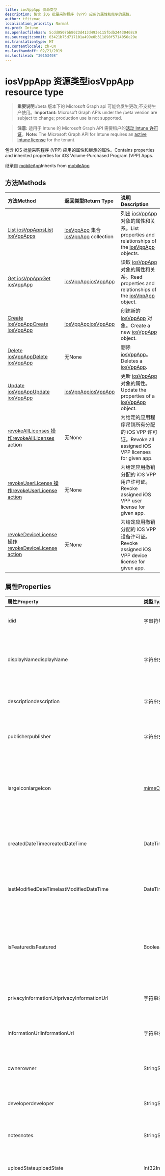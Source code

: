 ```yaml
---
title: iosVppApp 资源类型
description: 包含 iOS 批量采购程序 (VPP) 应用的属性和继承的属性。
author: tfitzmac
localization_priority: Normal
ms.prod: Intune
ms.openlocfilehash: 5cdd0507bb8023d413d493e115fbdb24430468c9
ms.sourcegitcommit: 03421b75d717101a499e0b311890f5714056e29e
ms.translationtype: MT
ms.contentlocale: zh-CN
ms.lasthandoff: 02/21/2019
ms.locfileid: "30153408"
---
```

# <a name="iosvppapp-resource-type"></a><span data-ttu-id="73cf8-103">iosVppApp 资源类型</span><span class="sxs-lookup"><span data-stu-id="73cf8-103">iosVppApp resource type</span></span>

> <span data-ttu-id="73cf8-104">**重要说明:**/beta 版本下的 Microsoft Graph api 可能会发生更改;不支持生产使用。</span><span class="sxs-lookup"><span data-stu-id="73cf8-104">**Important:** Microsoft Graph APIs under the /beta version are subject to change; production use is not supported.</span></span>

> <span data-ttu-id="73cf8-105">**注意:** 适用于 Intune 的 Microsoft Graph API 需要租户的[活动 Intune 许可证](https://go.microsoft.com/fwlink/?linkid=839381)。</span><span class="sxs-lookup"><span data-stu-id="73cf8-105">**Note:** The Microsoft Graph API for Intune requires an [active Intune license](https://go.microsoft.com/fwlink/?linkid=839381) for the tenant.</span></span>

<span data-ttu-id="73cf8-106">包含 iOS 批量采购程序 (VPP) 应用的属性和继承的属性。</span><span class="sxs-lookup"><span data-stu-id="73cf8-106">Contains properties and inherited properties for iOS Volume-Purchased Program (VPP) Apps.</span></span>


<span data-ttu-id="73cf8-107">继承自 [mobileApp](../resources/intune-apps-mobileapp.md)</span><span class="sxs-lookup"><span data-stu-id="73cf8-107">Inherits from [mobileApp](../resources/intune-apps-mobileapp.md)</span></span>

## <a name="methods"></a><span data-ttu-id="73cf8-108">方法</span><span class="sxs-lookup"><span data-stu-id="73cf8-108">Methods</span></span>
|<span data-ttu-id="73cf8-109">方法</span><span class="sxs-lookup"><span data-stu-id="73cf8-109">Method</span></span>|<span data-ttu-id="73cf8-110">返回类型</span><span class="sxs-lookup"><span data-stu-id="73cf8-110">Return Type</span></span>|<span data-ttu-id="73cf8-111">说明</span><span class="sxs-lookup"><span data-stu-id="73cf8-111">Description</span></span>|
|:---|:---|:---|
|[<span data-ttu-id="73cf8-112">List iosVppApps</span><span class="sxs-lookup"><span data-stu-id="73cf8-112">List iosVppApps</span></span>](../api/intune-apps-iosvppapp-list.md)|<span data-ttu-id="73cf8-113">[iosVppApp](../resources/intune-apps-iosvppapp.md) 集合</span><span class="sxs-lookup"><span data-stu-id="73cf8-113">[iosVppApp](../resources/intune-apps-iosvppapp.md) collection</span></span>|<span data-ttu-id="73cf8-114">列出 [iosVppApp](../resources/intune-apps-iosvppapp.md) 对象的属性和关系。</span><span class="sxs-lookup"><span data-stu-id="73cf8-114">List properties and relationships of the [iosVppApp](../resources/intune-apps-iosvppapp.md) objects.</span></span>|
|[<span data-ttu-id="73cf8-115">Get iosVppApp</span><span class="sxs-lookup"><span data-stu-id="73cf8-115">Get iosVppApp</span></span>](../api/intune-apps-iosvppapp-get.md)|[<span data-ttu-id="73cf8-116">iosVppApp</span><span class="sxs-lookup"><span data-stu-id="73cf8-116">iosVppApp</span></span>](../resources/intune-apps-iosvppapp.md)|<span data-ttu-id="73cf8-117">读取 [iosVppApp](../resources/intune-apps-iosvppapp.md) 对象的属性和关系。</span><span class="sxs-lookup"><span data-stu-id="73cf8-117">Read properties and relationships of the [iosVppApp](../resources/intune-apps-iosvppapp.md) object.</span></span>|
|[<span data-ttu-id="73cf8-118">Create iosVppApp</span><span class="sxs-lookup"><span data-stu-id="73cf8-118">Create iosVppApp</span></span>](../api/intune-apps-iosvppapp-create.md)|[<span data-ttu-id="73cf8-119">iosVppApp</span><span class="sxs-lookup"><span data-stu-id="73cf8-119">iosVppApp</span></span>](../resources/intune-apps-iosvppapp.md)|<span data-ttu-id="73cf8-120">创建新的 [iosVppApp](../resources/intune-apps-iosvppapp.md) 对象。</span><span class="sxs-lookup"><span data-stu-id="73cf8-120">Create a new [iosVppApp](../resources/intune-apps-iosvppapp.md) object.</span></span>|
|[<span data-ttu-id="73cf8-121">Delete iosVppApp</span><span class="sxs-lookup"><span data-stu-id="73cf8-121">Delete iosVppApp</span></span>](../api/intune-apps-iosvppapp-delete.md)|<span data-ttu-id="73cf8-122">无</span><span class="sxs-lookup"><span data-stu-id="73cf8-122">None</span></span>|<span data-ttu-id="73cf8-123">删除 [iosVppApp](../resources/intune-apps-iosvppapp.md)。</span><span class="sxs-lookup"><span data-stu-id="73cf8-123">Deletes a [iosVppApp](../resources/intune-apps-iosvppapp.md).</span></span>|
|[<span data-ttu-id="73cf8-124">Update iosVppApp</span><span class="sxs-lookup"><span data-stu-id="73cf8-124">Update iosVppApp</span></span>](../api/intune-apps-iosvppapp-update.md)|[<span data-ttu-id="73cf8-125">iosVppApp</span><span class="sxs-lookup"><span data-stu-id="73cf8-125">iosVppApp</span></span>](../resources/intune-apps-iosvppapp.md)|<span data-ttu-id="73cf8-126">更新 [iosVppApp](../resources/intune-apps-iosvppapp.md) 对象的属性。</span><span class="sxs-lookup"><span data-stu-id="73cf8-126">Update the properties of a [iosVppApp](../resources/intune-apps-iosvppapp.md) object.</span></span>|
|[<span data-ttu-id="73cf8-127">revokeAllLicenses 操作</span><span class="sxs-lookup"><span data-stu-id="73cf8-127">revokeAllLicenses action</span></span>](../api/intune-apps-iosvppapp-revokealllicenses.md)|<span data-ttu-id="73cf8-128">无</span><span class="sxs-lookup"><span data-stu-id="73cf8-128">None</span></span>|<span data-ttu-id="73cf8-129">为给定的应用程序吊销所有分配的 iOS VPP 许可证。</span><span class="sxs-lookup"><span data-stu-id="73cf8-129">Revoke all assigned iOS VPP licenses for given app.</span></span>|
|[<span data-ttu-id="73cf8-130">revokeUserLicense 操作</span><span class="sxs-lookup"><span data-stu-id="73cf8-130">revokeUserLicense action</span></span>](../api/intune-apps-iosvppapp-revokeuserlicense.md)|<span data-ttu-id="73cf8-131">无</span><span class="sxs-lookup"><span data-stu-id="73cf8-131">None</span></span>|<span data-ttu-id="73cf8-132">为给定应用撤销分配的 iOS VPP 用户许可证。</span><span class="sxs-lookup"><span data-stu-id="73cf8-132">Revoke assigned iOS VPP user license for given app.</span></span>|
|[<span data-ttu-id="73cf8-133">revokeDeviceLicense 操作</span><span class="sxs-lookup"><span data-stu-id="73cf8-133">revokeDeviceLicense action</span></span>](../api/intune-apps-iosvppapp-revokedevicelicense.md)|<span data-ttu-id="73cf8-134">无</span><span class="sxs-lookup"><span data-stu-id="73cf8-134">None</span></span>|<span data-ttu-id="73cf8-135">为给定应用撤销分配的 iOS VPP 设备许可证。</span><span class="sxs-lookup"><span data-stu-id="73cf8-135">Revoke assigned iOS VPP device license for given app.</span></span>|

## <a name="properties"></a><span data-ttu-id="73cf8-136">属性</span><span class="sxs-lookup"><span data-stu-id="73cf8-136">Properties</span></span>
|<span data-ttu-id="73cf8-137">属性</span><span class="sxs-lookup"><span data-stu-id="73cf8-137">Property</span></span>|<span data-ttu-id="73cf8-138">类型</span><span class="sxs-lookup"><span data-stu-id="73cf8-138">Type</span></span>|<span data-ttu-id="73cf8-139">说明</span><span class="sxs-lookup"><span data-stu-id="73cf8-139">Description</span></span>|
|:---|:---|:---|
|<span data-ttu-id="73cf8-140">id</span><span class="sxs-lookup"><span data-stu-id="73cf8-140">id</span></span>|<span data-ttu-id="73cf8-141">字串符号</span><span class="sxs-lookup"><span data-stu-id="73cf8-141">String</span></span>|<span data-ttu-id="73cf8-142">实体的键。</span><span class="sxs-lookup"><span data-stu-id="73cf8-142">Key of the entity.</span></span> <span data-ttu-id="73cf8-143">继承自 [mobileApp](../resources/intune-apps-mobileapp.md)</span><span class="sxs-lookup"><span data-stu-id="73cf8-143">Inherited from [mobileApp](../resources/intune-apps-mobileapp.md)</span></span>|
|<span data-ttu-id="73cf8-144">displayName</span><span class="sxs-lookup"><span data-stu-id="73cf8-144">displayName</span></span>|<span data-ttu-id="73cf8-145">字符串</span><span class="sxs-lookup"><span data-stu-id="73cf8-145">String</span></span>|<span data-ttu-id="73cf8-146">管理员提供或导入的应用标题。</span><span class="sxs-lookup"><span data-stu-id="73cf8-146">The admin provided or imported title of the app.</span></span> <span data-ttu-id="73cf8-147">继承自 [mobileApp](../resources/intune-apps-mobileapp.md)</span><span class="sxs-lookup"><span data-stu-id="73cf8-147">Inherited from [mobileApp](../resources/intune-apps-mobileapp.md)</span></span>|
|<span data-ttu-id="73cf8-148">description</span><span class="sxs-lookup"><span data-stu-id="73cf8-148">description</span></span>|<span data-ttu-id="73cf8-149">字符串</span><span class="sxs-lookup"><span data-stu-id="73cf8-149">String</span></span>|<span data-ttu-id="73cf8-150">应用的说明。</span><span class="sxs-lookup"><span data-stu-id="73cf8-150">The description of the app.</span></span> <span data-ttu-id="73cf8-151">继承自 [mobileApp](../resources/intune-apps-mobileapp.md)</span><span class="sxs-lookup"><span data-stu-id="73cf8-151">Inherited from [mobileApp](../resources/intune-apps-mobileapp.md)</span></span>|
|<span data-ttu-id="73cf8-152">publisher</span><span class="sxs-lookup"><span data-stu-id="73cf8-152">publisher</span></span>|<span data-ttu-id="73cf8-153">字符串</span><span class="sxs-lookup"><span data-stu-id="73cf8-153">String</span></span>|<span data-ttu-id="73cf8-154">应用的发布者。</span><span class="sxs-lookup"><span data-stu-id="73cf8-154">The publisher of the app.</span></span> <span data-ttu-id="73cf8-155">继承自 [mobileApp](../resources/intune-apps-mobileapp.md)</span><span class="sxs-lookup"><span data-stu-id="73cf8-155">Inherited from [mobileApp](../resources/intune-apps-mobileapp.md)</span></span>|
|<span data-ttu-id="73cf8-156">largeIcon</span><span class="sxs-lookup"><span data-stu-id="73cf8-156">largeIcon</span></span>|[<span data-ttu-id="73cf8-157">mimeContent</span><span class="sxs-lookup"><span data-stu-id="73cf8-157">mimeContent</span></span>](../resources/intune-shared-mimecontent.md)|<span data-ttu-id="73cf8-158">要显示在应用详细信息中并用于图标上传的大图标。</span><span class="sxs-lookup"><span data-stu-id="73cf8-158">The large icon, to be displayed in the app details and used for upload of the icon.</span></span> <span data-ttu-id="73cf8-159">继承自 [mobileApp](../resources/intune-apps-mobileapp.md)</span><span class="sxs-lookup"><span data-stu-id="73cf8-159">Inherited from [mobileApp](../resources/intune-apps-mobileapp.md)</span></span>|
|<span data-ttu-id="73cf8-160">createdDateTime</span><span class="sxs-lookup"><span data-stu-id="73cf8-160">createdDateTime</span></span>|<span data-ttu-id="73cf8-161">DateTimeOffset</span><span class="sxs-lookup"><span data-stu-id="73cf8-161">DateTimeOffset</span></span>|<span data-ttu-id="73cf8-162">创建应用的日期和时间。</span><span class="sxs-lookup"><span data-stu-id="73cf8-162">The date and time the app was created.</span></span> <span data-ttu-id="73cf8-163">继承自 [mobileApp](../resources/intune-apps-mobileapp.md)</span><span class="sxs-lookup"><span data-stu-id="73cf8-163">Inherited from [mobileApp](../resources/intune-apps-mobileapp.md)</span></span>|
|<span data-ttu-id="73cf8-164">lastModifiedDateTime</span><span class="sxs-lookup"><span data-stu-id="73cf8-164">lastModifiedDateTime</span></span>|<span data-ttu-id="73cf8-165">DateTimeOffset</span><span class="sxs-lookup"><span data-stu-id="73cf8-165">DateTimeOffset</span></span>|<span data-ttu-id="73cf8-166">上次修改应用的日期和时间。</span><span class="sxs-lookup"><span data-stu-id="73cf8-166">The date and time the app was last modified.</span></span> <span data-ttu-id="73cf8-167">继承自 [mobileApp](../resources/intune-apps-mobileapp.md)</span><span class="sxs-lookup"><span data-stu-id="73cf8-167">Inherited from [mobileApp](../resources/intune-apps-mobileapp.md)</span></span>|
|<span data-ttu-id="73cf8-168">isFeatured</span><span class="sxs-lookup"><span data-stu-id="73cf8-168">isFeatured</span></span>|<span data-ttu-id="73cf8-169">Boolean</span><span class="sxs-lookup"><span data-stu-id="73cf8-169">Boolean</span></span>|<span data-ttu-id="73cf8-170">指示应用是否被管理员标记为特色的值。继承自 [mobileApp](../resources/intune-apps-mobileapp.md)</span><span class="sxs-lookup"><span data-stu-id="73cf8-170">The value indicating whether the app is marked as featured by the admin. Inherited from [mobileApp](../resources/intune-apps-mobileapp.md)</span></span>|
|<span data-ttu-id="73cf8-171">privacyInformationUrl</span><span class="sxs-lookup"><span data-stu-id="73cf8-171">privacyInformationUrl</span></span>|<span data-ttu-id="73cf8-172">字符串</span><span class="sxs-lookup"><span data-stu-id="73cf8-172">String</span></span>|<span data-ttu-id="73cf8-173">隐私声明 Url。</span><span class="sxs-lookup"><span data-stu-id="73cf8-173">The privacy statement Url.</span></span> <span data-ttu-id="73cf8-174">继承自 [mobileApp](../resources/intune-apps-mobileapp.md)</span><span class="sxs-lookup"><span data-stu-id="73cf8-174">Inherited from [mobileApp](../resources/intune-apps-mobileapp.md)</span></span>|
|<span data-ttu-id="73cf8-175">informationUrl</span><span class="sxs-lookup"><span data-stu-id="73cf8-175">informationUrl</span></span>|<span data-ttu-id="73cf8-176">字符串</span><span class="sxs-lookup"><span data-stu-id="73cf8-176">String</span></span>|<span data-ttu-id="73cf8-177">详细信息 Url。</span><span class="sxs-lookup"><span data-stu-id="73cf8-177">The more information Url.</span></span> <span data-ttu-id="73cf8-178">继承自 [mobileApp](../resources/intune-apps-mobileapp.md)</span><span class="sxs-lookup"><span data-stu-id="73cf8-178">Inherited from [mobileApp](../resources/intune-apps-mobileapp.md)</span></span>|
|<span data-ttu-id="73cf8-179">owner</span><span class="sxs-lookup"><span data-stu-id="73cf8-179">owner</span></span>|<span data-ttu-id="73cf8-180">String</span><span class="sxs-lookup"><span data-stu-id="73cf8-180">String</span></span>|<span data-ttu-id="73cf8-181">应用的所有者。</span><span class="sxs-lookup"><span data-stu-id="73cf8-181">The owner of the app.</span></span> <span data-ttu-id="73cf8-182">继承自 [mobileApp](../resources/intune-apps-mobileapp.md)</span><span class="sxs-lookup"><span data-stu-id="73cf8-182">Inherited from [mobileApp](../resources/intune-apps-mobileapp.md)</span></span>|
|<span data-ttu-id="73cf8-183">developer</span><span class="sxs-lookup"><span data-stu-id="73cf8-183">developer</span></span>|<span data-ttu-id="73cf8-184">String</span><span class="sxs-lookup"><span data-stu-id="73cf8-184">String</span></span>|<span data-ttu-id="73cf8-185">应用的开发者。</span><span class="sxs-lookup"><span data-stu-id="73cf8-185">The developer of the app.</span></span> <span data-ttu-id="73cf8-186">继承自 [mobileApp](../resources/intune-apps-mobileapp.md)</span><span class="sxs-lookup"><span data-stu-id="73cf8-186">Inherited from [mobileApp](../resources/intune-apps-mobileapp.md)</span></span>|
|<span data-ttu-id="73cf8-187">notes</span><span class="sxs-lookup"><span data-stu-id="73cf8-187">notes</span></span>|<span data-ttu-id="73cf8-188">String</span><span class="sxs-lookup"><span data-stu-id="73cf8-188">String</span></span>|<span data-ttu-id="73cf8-189">应用的备注。</span><span class="sxs-lookup"><span data-stu-id="73cf8-189">Notes for the app.</span></span> <span data-ttu-id="73cf8-190">继承自 [mobileApp](../resources/intune-apps-mobileapp.md)</span><span class="sxs-lookup"><span data-stu-id="73cf8-190">Inherited from [mobileApp](../resources/intune-apps-mobileapp.md)</span></span>|
|<span data-ttu-id="73cf8-191">uploadState</span><span class="sxs-lookup"><span data-stu-id="73cf8-191">uploadState</span></span>|<span data-ttu-id="73cf8-192">Int32</span><span class="sxs-lookup"><span data-stu-id="73cf8-192">Int32</span></span>|<span data-ttu-id="73cf8-193">上载状态。</span><span class="sxs-lookup"><span data-stu-id="73cf8-193">The upload state.</span></span> <span data-ttu-id="73cf8-194">继承自 [mobileApp](../resources/intune-apps-mobileapp.md)</span><span class="sxs-lookup"><span data-stu-id="73cf8-194">Inherited from [mobileApp](../resources/intune-apps-mobileapp.md)</span></span>|
|<span data-ttu-id="73cf8-195">publishingState</span><span class="sxs-lookup"><span data-stu-id="73cf8-195">publishingState</span></span>|[<span data-ttu-id="73cf8-196">mobileAppPublishingState</span><span class="sxs-lookup"><span data-stu-id="73cf8-196">mobileAppPublishingState</span></span>](../resources/intune-apps-mobileapppublishingstate.md)|<span data-ttu-id="73cf8-197">应用的发布状态。</span><span class="sxs-lookup"><span data-stu-id="73cf8-197">The publishing state for the app.</span></span> <span data-ttu-id="73cf8-198">除非应用已发布，否则无法分配应用。</span><span class="sxs-lookup"><span data-stu-id="73cf8-198">The app cannot be assigned unless the app is published.</span></span> <span data-ttu-id="73cf8-199">继承自[mobileApp](../resources/intune-apps-mobileapp.md)。</span><span class="sxs-lookup"><span data-stu-id="73cf8-199">Inherited from [mobileApp](../resources/intune-apps-mobileapp.md).</span></span> <span data-ttu-id="73cf8-200">可取值为：`notPublished`、`processing`、`published`。</span><span class="sxs-lookup"><span data-stu-id="73cf8-200">Possible values are: `notPublished`, `processing`, `published`.</span></span>|
|<span data-ttu-id="73cf8-201">isAssigned</span><span class="sxs-lookup"><span data-stu-id="73cf8-201">isAssigned</span></span>|<span data-ttu-id="73cf8-202">Boolean</span><span class="sxs-lookup"><span data-stu-id="73cf8-202">Boolean</span></span>|<span data-ttu-id="73cf8-203">指示是否至少向一个组分配了应用程序的值。</span><span class="sxs-lookup"><span data-stu-id="73cf8-203">The value indicating whether the app is assigned to at least one group.</span></span> <span data-ttu-id="73cf8-204">继承自 [mobileApp](../resources/intune-apps-mobileapp.md)</span><span class="sxs-lookup"><span data-stu-id="73cf8-204">Inherited from [mobileApp](../resources/intune-apps-mobileapp.md)</span></span>|
|<span data-ttu-id="73cf8-205">roleScopeTagIds</span><span class="sxs-lookup"><span data-stu-id="73cf8-205">roleScopeTagIds</span></span>|<span data-ttu-id="73cf8-206">String collection</span><span class="sxs-lookup"><span data-stu-id="73cf8-206">String collection</span></span>|<span data-ttu-id="73cf8-207">此移动应用的作用域标记 id 列表。</span><span class="sxs-lookup"><span data-stu-id="73cf8-207">List of scope tag ids for this mobile app.</span></span> <span data-ttu-id="73cf8-208">继承自 [mobileApp](../resources/intune-apps-mobileapp.md)</span><span class="sxs-lookup"><span data-stu-id="73cf8-208">Inherited from [mobileApp](../resources/intune-apps-mobileapp.md)</span></span>|
|<span data-ttu-id="73cf8-209">usedLicenseCount</span><span class="sxs-lookup"><span data-stu-id="73cf8-209">usedLicenseCount</span></span>|<span data-ttu-id="73cf8-210">Int32</span><span class="sxs-lookup"><span data-stu-id="73cf8-210">Int32</span></span>|<span data-ttu-id="73cf8-211">使用中的 VPP 许可证数量。</span><span class="sxs-lookup"><span data-stu-id="73cf8-211">The number of VPP licenses in use.</span></span>|
|<span data-ttu-id="73cf8-212">totalLicenseCount</span><span class="sxs-lookup"><span data-stu-id="73cf8-212">totalLicenseCount</span></span>|<span data-ttu-id="73cf8-213">Int32</span><span class="sxs-lookup"><span data-stu-id="73cf8-213">Int32</span></span>|<span data-ttu-id="73cf8-214">VPP 许可证的总数。</span><span class="sxs-lookup"><span data-stu-id="73cf8-214">The total number of VPP licenses.</span></span>|
|<span data-ttu-id="73cf8-215">releaseDateTime</span><span class="sxs-lookup"><span data-stu-id="73cf8-215">releaseDateTime</span></span>|<span data-ttu-id="73cf8-216">DateTimeOffset</span><span class="sxs-lookup"><span data-stu-id="73cf8-216">DateTimeOffset</span></span>|<span data-ttu-id="73cf8-217">VPP 应用程序的发布日期和时间。</span><span class="sxs-lookup"><span data-stu-id="73cf8-217">The VPP application release date and time.</span></span>|
|<span data-ttu-id="73cf8-218">appStoreUrl</span><span class="sxs-lookup"><span data-stu-id="73cf8-218">appStoreUrl</span></span>|<span data-ttu-id="73cf8-219">String</span><span class="sxs-lookup"><span data-stu-id="73cf8-219">String</span></span>|<span data-ttu-id="73cf8-220">存储 URL。</span><span class="sxs-lookup"><span data-stu-id="73cf8-220">The store URL.</span></span>|
|<span data-ttu-id="73cf8-221">licensingType</span><span class="sxs-lookup"><span data-stu-id="73cf8-221">licensingType</span></span>|[<span data-ttu-id="73cf8-222">vppLicensingType</span><span class="sxs-lookup"><span data-stu-id="73cf8-222">vppLicensingType</span></span>](../resources/intune-apps-vpplicensingtype.md)|<span data-ttu-id="73cf8-223">受支持的许可证类型。</span><span class="sxs-lookup"><span data-stu-id="73cf8-223">The supported License Type.</span></span>|
|<span data-ttu-id="73cf8-224">applicableDeviceType</span><span class="sxs-lookup"><span data-stu-id="73cf8-224">applicableDeviceType</span></span>|[<span data-ttu-id="73cf8-225">iosDeviceType</span><span class="sxs-lookup"><span data-stu-id="73cf8-225">iosDeviceType</span></span>](../resources/intune-apps-iosdevicetype.md)|<span data-ttu-id="73cf8-226">适用的 iOS 设备类型。</span><span class="sxs-lookup"><span data-stu-id="73cf8-226">The applicable iOS Device Type.</span></span>|
|<span data-ttu-id="73cf8-227">vppTokenOrganizationName</span><span class="sxs-lookup"><span data-stu-id="73cf8-227">vppTokenOrganizationName</span></span>|<span data-ttu-id="73cf8-228">字符串</span><span class="sxs-lookup"><span data-stu-id="73cf8-228">String</span></span>|<span data-ttu-id="73cf8-229">与 Apple Volume Purchase Program 令牌关联的组织</span><span class="sxs-lookup"><span data-stu-id="73cf8-229">The organization associated with the Apple Volume Purchase Program Token</span></span>|
|<span data-ttu-id="73cf8-230">vppTokenAccountType</span><span class="sxs-lookup"><span data-stu-id="73cf8-230">vppTokenAccountType</span></span>|[<span data-ttu-id="73cf8-231">vppTokenAccountType</span><span class="sxs-lookup"><span data-stu-id="73cf8-231">vppTokenAccountType</span></span>](../resources/intune-shared-vpptokenaccounttype.md)|<span data-ttu-id="73cf8-232">与给定的 Apple Volume Purchase Program 令牌关联的批量购买计划的类型。</span><span class="sxs-lookup"><span data-stu-id="73cf8-232">The type of volume purchase program which the given Apple Volume Purchase Program Token is associated with.</span></span> <span data-ttu-id="73cf8-233">可取值为：`business`、`education`。</span><span class="sxs-lookup"><span data-stu-id="73cf8-233">Possible values are: `business`, `education`.</span></span> <span data-ttu-id="73cf8-234">可取值为：`business`、`education`。</span><span class="sxs-lookup"><span data-stu-id="73cf8-234">Possible values are: `business`, `education`.</span></span>|
|<span data-ttu-id="73cf8-235">vppTokenAppleId</span><span class="sxs-lookup"><span data-stu-id="73cf8-235">vppTokenAppleId</span></span>|<span data-ttu-id="73cf8-236">String</span><span class="sxs-lookup"><span data-stu-id="73cf8-236">String</span></span>|<span data-ttu-id="73cf8-237">与给定的 Apple Volume Purchase Program 令牌关联的 Apple ID。</span><span class="sxs-lookup"><span data-stu-id="73cf8-237">The Apple Id associated with the given Apple Volume Purchase Program Token.</span></span>|
|<span data-ttu-id="73cf8-238">bundleId</span><span class="sxs-lookup"><span data-stu-id="73cf8-238">bundleId</span></span>|<span data-ttu-id="73cf8-239">字符串</span><span class="sxs-lookup"><span data-stu-id="73cf8-239">String</span></span>|<span data-ttu-id="73cf8-240">标识名称。</span><span class="sxs-lookup"><span data-stu-id="73cf8-240">The Identity Name.</span></span>|
|<span data-ttu-id="73cf8-241">vppTokenId</span><span class="sxs-lookup"><span data-stu-id="73cf8-241">vppTokenId</span></span>|<span data-ttu-id="73cf8-242">字符串</span><span class="sxs-lookup"><span data-stu-id="73cf8-242">String</span></span>|<span data-ttu-id="73cf8-243">与此应用程序关联的 VPP 令牌的标识符。</span><span class="sxs-lookup"><span data-stu-id="73cf8-243">Identifier of the VPP token associated with this app.</span></span>|
|<span data-ttu-id="73cf8-244">revokeLicenseActionResults</span><span class="sxs-lookup"><span data-stu-id="73cf8-244">revokeLicenseActionResults</span></span>|<span data-ttu-id="73cf8-245">[iosVppAppRevokeLicensesActionResult](../resources/intune-apps-iosvppapprevokelicensesactionresult.md)集合</span><span class="sxs-lookup"><span data-stu-id="73cf8-245">[iosVppAppRevokeLicensesActionResult](../resources/intune-apps-iosvppapprevokelicensesactionresult.md) collection</span></span>|<span data-ttu-id="73cf8-246">对此应用吊销许可证操作的结果。</span><span class="sxs-lookup"><span data-stu-id="73cf8-246">Results of revoke license actions on this app.</span></span>|

## <a name="relationships"></a><span data-ttu-id="73cf8-247">关系</span><span class="sxs-lookup"><span data-stu-id="73cf8-247">Relationships</span></span>
|<span data-ttu-id="73cf8-248">关系</span><span class="sxs-lookup"><span data-stu-id="73cf8-248">Relationship</span></span>|<span data-ttu-id="73cf8-249">类型</span><span class="sxs-lookup"><span data-stu-id="73cf8-249">Type</span></span>|<span data-ttu-id="73cf8-250">说明</span><span class="sxs-lookup"><span data-stu-id="73cf8-250">Description</span></span>|
|:---|:---|:---|
|<span data-ttu-id="73cf8-251">categories</span><span class="sxs-lookup"><span data-stu-id="73cf8-251">categories</span></span>|<span data-ttu-id="73cf8-252">[mobileAppCategory](../resources/intune-apps-mobileappcategory.md) 集合</span><span class="sxs-lookup"><span data-stu-id="73cf8-252">[mobileAppCategory](../resources/intune-apps-mobileappcategory.md) collection</span></span>|<span data-ttu-id="73cf8-253">此应用的类别列表。</span><span class="sxs-lookup"><span data-stu-id="73cf8-253">The list of categories for this app.</span></span> <span data-ttu-id="73cf8-254">继承自 [mobileApp](../resources/intune-apps-mobileapp.md)</span><span class="sxs-lookup"><span data-stu-id="73cf8-254">Inherited from [mobileApp](../resources/intune-apps-mobileapp.md)</span></span>|
|<span data-ttu-id="73cf8-255">assignments</span><span class="sxs-lookup"><span data-stu-id="73cf8-255">assignments</span></span>|<span data-ttu-id="73cf8-256">[mobileAppAssignment](../resources/intune-apps-mobileappassignment.md) 集合</span><span class="sxs-lookup"><span data-stu-id="73cf8-256">[mobileAppAssignment](../resources/intune-apps-mobileappassignment.md) collection</span></span>|<span data-ttu-id="73cf8-257">此移动应用的组分配的列表。</span><span class="sxs-lookup"><span data-stu-id="73cf8-257">The list of group assignments for this mobile app.</span></span> <span data-ttu-id="73cf8-258">继承自 [mobileApp](../resources/intune-apps-mobileapp.md)</span><span class="sxs-lookup"><span data-stu-id="73cf8-258">Inherited from [mobileApp](../resources/intune-apps-mobileapp.md)</span></span>|
|<span data-ttu-id="73cf8-259">installSummary</span><span class="sxs-lookup"><span data-stu-id="73cf8-259">installSummary</span></span>|[<span data-ttu-id="73cf8-260">mobileAppInstallSummary</span><span class="sxs-lookup"><span data-stu-id="73cf8-260">mobileAppInstallSummary</span></span>](../resources/intune-apps-mobileappinstallsummary.md)|<span data-ttu-id="73cf8-261">移动应用安装摘要。</span><span class="sxs-lookup"><span data-stu-id="73cf8-261">Mobile App Install Summary.</span></span> <span data-ttu-id="73cf8-262">继承自 [mobileApp](../resources/intune-apps-mobileapp.md)</span><span class="sxs-lookup"><span data-stu-id="73cf8-262">Inherited from [mobileApp](../resources/intune-apps-mobileapp.md)</span></span>|
|<span data-ttu-id="73cf8-263">deviceStatuses</span><span class="sxs-lookup"><span data-stu-id="73cf8-263">deviceStatuses</span></span>|<span data-ttu-id="73cf8-264">[mobileAppInstallStatus](../resources/intune-apps-mobileappinstallstatus.md)集合</span><span class="sxs-lookup"><span data-stu-id="73cf8-264">[mobileAppInstallStatus](../resources/intune-apps-mobileappinstallstatus.md) collection</span></span>|<span data-ttu-id="73cf8-265">此移动应用程序的安装状态列表。</span><span class="sxs-lookup"><span data-stu-id="73cf8-265">The list of installation states for this mobile app.</span></span> <span data-ttu-id="73cf8-266">继承自 [mobileApp](../resources/intune-apps-mobileapp.md)</span><span class="sxs-lookup"><span data-stu-id="73cf8-266">Inherited from [mobileApp](../resources/intune-apps-mobileapp.md)</span></span>|
|<span data-ttu-id="73cf8-267">userStatuses</span><span class="sxs-lookup"><span data-stu-id="73cf8-267">userStatuses</span></span>|<span data-ttu-id="73cf8-268">[userAppInstallStatus](../resources/intune-apps-userappinstallstatus.md)集合</span><span class="sxs-lookup"><span data-stu-id="73cf8-268">[userAppInstallStatus](../resources/intune-apps-userappinstallstatus.md) collection</span></span>|<span data-ttu-id="73cf8-269">此移动应用程序的安装状态列表。</span><span class="sxs-lookup"><span data-stu-id="73cf8-269">The list of installation states for this mobile app.</span></span> <span data-ttu-id="73cf8-270">继承自 [mobileApp](../resources/intune-apps-mobileapp.md)</span><span class="sxs-lookup"><span data-stu-id="73cf8-270">Inherited from [mobileApp](../resources/intune-apps-mobileapp.md)</span></span>|
|<span data-ttu-id="73cf8-271">assignedLicenses</span><span class="sxs-lookup"><span data-stu-id="73cf8-271">assignedLicenses</span></span>|<span data-ttu-id="73cf8-272">[iosVppAppAssignedLicense](../resources/intune-apps-iosvppappassignedlicense.md)集合</span><span class="sxs-lookup"><span data-stu-id="73cf8-272">[iosVppAppAssignedLicense](../resources/intune-apps-iosvppappassignedlicense.md) collection</span></span>|<span data-ttu-id="73cf8-273">分配给此应用程序的许可证。</span><span class="sxs-lookup"><span data-stu-id="73cf8-273">The licenses assigned to this app.</span></span>|

## <a name="json-representation"></a><span data-ttu-id="73cf8-274">JSON 表示形式</span><span class="sxs-lookup"><span data-stu-id="73cf8-274">JSON Representation</span></span>
<span data-ttu-id="73cf8-275">下面是资源的 JSON 表示形式。</span><span class="sxs-lookup"><span data-stu-id="73cf8-275">Here is a JSON representation of the resource.</span></span>
<!-- {
  "blockType": "resource",
  "keyProperty": "id",
  "@odata.type": "microsoft.graph.iosVppApp"
}
-->
``` json
{
  "@odata.type": "#microsoft.graph.iosVppApp",
  "id": "String (identifier)",
  "displayName": "String",
  "description": "String",
  "publisher": "String",
  "largeIcon": {
    "@odata.type": "microsoft.graph.mimeContent",
    "type": "String",
    "value": "binary"
  },
  "createdDateTime": "String (timestamp)",
  "lastModifiedDateTime": "String (timestamp)",
  "isFeatured": true,
  "privacyInformationUrl": "String",
  "informationUrl": "String",
  "owner": "String",
  "developer": "String",
  "notes": "String",
  "uploadState": 1024,
  "publishingState": "String",
  "isAssigned": true,
  "roleScopeTagIds": [
    "String"
  ],
  "usedLicenseCount": 1024,
  "totalLicenseCount": 1024,
  "releaseDateTime": "String (timestamp)",
  "appStoreUrl": "String",
  "licensingType": {
    "@odata.type": "microsoft.graph.vppLicensingType",
    "supportUserLicensing": true,
    "supportDeviceLicensing": true,
    "supportsUserLicensing": true,
    "supportsDeviceLicensing": true
  },
  "applicableDeviceType": {
    "@odata.type": "microsoft.graph.iosDeviceType",
    "iPad": true,
    "iPhoneAndIPod": true
  },
  "vppTokenOrganizationName": "String",
  "vppTokenAccountType": "String",
  "vppTokenAppleId": "String",
  "bundleId": "String",
  "vppTokenId": "String",
  "revokeLicenseActionResults": [
    {
      "@odata.type": "microsoft.graph.iosVppAppRevokeLicensesActionResult",
      "userId": "String",
      "managedDeviceId": "String",
      "totalLicensesCount": 1024,
      "failedLicensesCount": 1024,
      "actionFailureReason": "String",
      "actionName": "String",
      "actionState": "String",
      "startDateTime": "String (timestamp)",
      "lastUpdatedDateTime": "String (timestamp)"
    }
  ]
}
```




